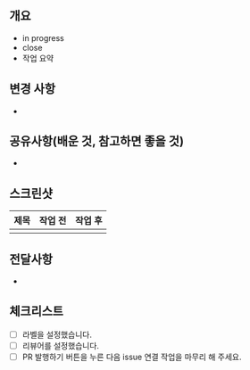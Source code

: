<!-- 작업 동기에는 해당 작업을 수행한 이유 또는 목적을 간단히 적어주세요. -->
<!-- in progress는 진행중인 연관 이슈, close에는 닫고싶은 issue를 적습니다. -->
## 개요
- in progress
- close 
- 작업 요약

<!-- PR의 핵심이 되는 작업 내용을 적어주세요. -->
## 변경 사항
- 

<!-- 노션 팀 페이지에 정리한 글의 링크나 참고한 블로그의 링크를 남겨주세요. -->
## 공유사항(배운 것, 참고하면 좋을 것)
- 

<!-- 이미지 가로 크기 216 고정 -->
## 스크린샷
|제목|작업 전|작업 후|
|:-:|:-:|:-:| 
||||

<!-- 질문, 중점적으로 확인받고 싶은 내용 또는 주의사항 등 자유로운 전달사항 적어주세요. -->
## 전달사항
-

<!-- 마지막으로 PR을 만들기 전에 확인해야 할 목록입니다. 확인 했으면 지워주세요. -->
## 체크리스트
- [ ] 라벨을 설정했습니다.
- [ ] 리뷰어를 설정했습니다. <!-- 직전 PR을 확인해 다음 순서의 리뷰어를 추가 해 주세요. -->
- [ ] PR 발행하기 버튼을 누른 다음 issue 연결 작업을 마무리 해 주세요.
